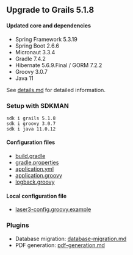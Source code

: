 
## Upgrade to Grails 5.1.8

#### Updated core and dependencies

- Spring Framework 5.3.19
- Spring Boot 2.6.6
- Micronaut 3.3.4
- Gradle 7.4.2
- Hibernate 5.6.9.Final / GORM 7.2.2
- Groovy 3.0.7
- Java 11

See [details.md](./details.md) for detailed information.

### Setup with SDKMAN

    sdk i grails 5.1.8 
    sdk i groovy 3.0.7
    sdk i java 11.0.12

#### Configuration files

- [build.gradle](../build.gradle)
- [gradle.properties](../gradle.properties)
- [application.yml](../grails-app/conf/application.yml)
- [application.groovy](../grails-app/conf/application.groovy)
- [logback.groovy](../grails-app/conf/logback.groovy)

#### Local configuration file

- [laser3-config.groovy.example](../files/server/laser3-config.groovy.example)

### Plugins 

- Database migration: [database-migration.md](./database-migration.md)
- PDF generation: [pdf-generation.md](./pdf-generation.md)
